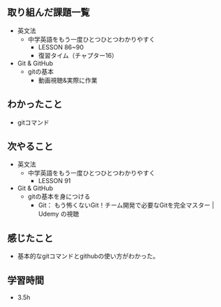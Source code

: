 ## 取り組んだ課題一覧
- 英文法
  - 中学英語をもう一度ひとつひとつわかりやすく
    - LESSON 86~90
    - 復習タイム（チャプター16）
- Git & GitHub
  - gitの基本
     - 動画視聴&実際に作業
## わかったこと
- gitコマンド
## 次やること
- 英文法
  - 中学英語をもう一度ひとつひとつわかりやすく
    - LESSON 91
- Git & GitHub
  - gitの基本を身につける
     - Git： もう怖くないGit！チーム開発で必要なGitを完全マスター | Udemy の視聴
## 感じたこと
- 基本的なgitコマンドとgithubの使い方がわかった。
## 学習時間
- 3.5h